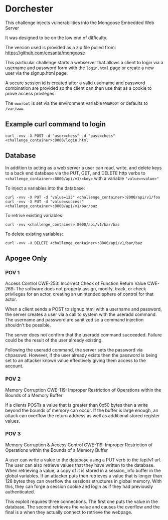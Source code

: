 # Dorchester

This challenge injects vulnerabilities into the Mongoose Embedded Web Server

It was designed to be on the low end of difficulty.

The version used is provided as a zip file pulled from: https://github.com/cesanta/mongoose

This particular challenge starts a webserver that allows a client to login via a username and password form with the `login.html` page or create a new user via the signup.html page.

A secure session id is created after a valid username and password combination are provided so the client can then use that as a cookie to prove access privileges.

The `wwwroot` is set via the environment variable `WWWROOT` or defaults to `/var/www`.

## Example curl command to login

```
curl -vvv -X POST -d "user=chess" -d "pass=chess" <challenge_container>:8000/login.html
```

## Database

In addition to acting as a web server a user can read, write, and delete keys to a back end database via the PUT, GET, and DELETE http verbs to `<challenge_container>:8000/api/v1/<key>` with a variable `"value=<value>"`

To inject a variables into the database:

```
curl -vvv -X PUT -d "value=123" <challenge_container>:8000/api/v1/foo
curl -vvv -X PUT -d "value=success" <challenge_container>:8000/api/v1/bar/baz
```

To retrive existing variables:

```
curl -vvv <challenge_container>:8000/api/v1/bar/baz
```

To delete existing variables:

```
curl -vvv -X DELETE <challenge_container>:8000/api/v1/bar/baz
```

## Apogee Only

### POV 1

Access Control
CWE-253: Incorrect Check of Function Return Value
CWE-269: The software does not properly assign, modify, track, or check privileges for an actor, creating an unintended sphere of control for that actor.

When a client sends a POST to signup.html with a username and password, the server creates a user via a call to system with the useradd command. The username and password are sanitized so a command injection shouldn't be possible.

The server does not confirm that the useradd command succeeded. Failure could be the result of the  user already existing.

Following the useradd command, the server sets the password via chpasswd. However, if the user already exists then the password is being set to an attacker known value effectively giving them access to the account.

### POV 2

Memory Corruption
CWE-119: Improper Restriction of Operations within the Bounds of a Memory Buffer

If a clients POSTs a value that is greater than 0x50 bytes then a write beyond the bounds of memory can occur. If the buffer is large enough, an attack can overflow the return address as well as additional stored register values.

### POV 3

Memory Corruption & Access Control
CWE-119: Improper Restriction of Operations within the Bounds of a Memory Buffer

A user can write a value to the database using a PUT verb to the /api/v1 url. The user can also retrieve values that they have written to the database. When retrieving a value, a copy of it is stored in a session_info buffer in the global variables. If an attacker puts then retrieves a value that is longer than 128 bytes they can overflow the sessions structures in global memory. With this, they can forge a session cookie and login as if they had previously authenticated.

This exploit requires three connections. The first one puts the value in the database. The second retrieves the value and causes the overflow and the final is a when they actually connect to retrieve the webpage.